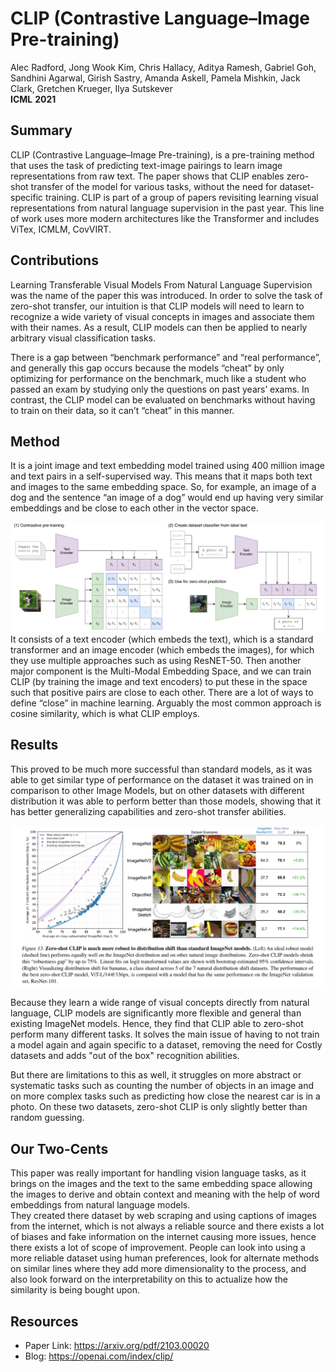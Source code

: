 # CLIP (Contrastive Language–Image Pre-training)

Alec Radford, Jong Wook Kim, Chris Hallacy, Aditya Ramesh, Gabriel Goh, Sandhini Agarwal, Girish Sastry, Amanda Askell, Pamela Mishkin, Jack Clark, Gretchen Krueger, Ilya Sutskever <br>
**ICML** **2021**

## Summary

CLIP (Contrastive Language–Image Pre-training), is a pre-training method that uses the task of predicting text-image pairings to learn image representations from raw text. The paper shows that CLIP enables zero-shot transfer of the model for various tasks, without the need for dataset-specific training. CLIP is part of a group of papers revisiting learning visual representations from natural language supervision in the past year. This line of work uses more modern architectures like the Transformer and includes ViTex, ICMLM, CovVIRT.

## Contributions

Learning Transferable Visual Models From Natural Language Supervision was the name of the paper this was introduced. In order to solve the task of zero-shot transfer, our intuition is that CLIP models will need to learn to recognize a wide variety of visual concepts in images and associate them with their names. As a result, CLIP models can then be applied to nearly arbitrary visual classification tasks.

There is a gap between “benchmark performance” and “real performance”, and generally this gap occurs because the models “cheat” by only optimizing for performance on the benchmark, much like a student who passed an exam by studying only the questions on past years’ exams. In contrast, the CLIP model can be evaluated on benchmarks without having to train on their data, so it can’t “cheat” in this manner.

## Method

It is a joint image and text embedding model trained using 400 million image and text pairs in a self-supervised way. This means that it maps both text and images to the same embedding space. So, for example, an image of a dog and the sentence “an image of a dog” would end up having very similar embeddings and be close to each other in the vector space.

<img src="../images/CLIP-working.png">
It consists of a text encoder (which embeds the text), which is a standard transformer and an image encoder (which embeds the images), for which they use multiple approaches such as using ResNET-50. Then another major component is the Multi-Modal Embedding Space, and we can train CLIP (by training the image and text encoders) to put these in the space such that positive pairs are close to each other.
There are a lot of ways to define “close” in machine learning. Arguably the most common approach is cosine similarity, which is what CLIP employs.

## Results

This proved to be much more successful than standard models, as it was able to get similar type of performance on the dataset it was trained on in comparison to other Image Models, but on other datasets with different distribution it was able to perform better than those models, showing that it has better generalizing capabilities and zero-shot transfer abilities.

<img src="../images/CLIP-results.png">

Because they learn a wide range of visual concepts directly from natural language, CLIP models are significantly more flexible and general than existing ImageNet models. Hence, they find that CLIP able to zero-shot perform many different tasks. It solves the main issue of having to not train a model again and again specific to a dataset, removing the need for Costly datasets and adds "out of the box" recognition abilities.

But there are limitations to this as well, it struggles on more abstract or systematic tasks such as counting the number of objects in an image and on more complex tasks such as predicting how close the nearest car is in a photo. On these two datasets, zero-shot CLIP is only slightly better than random guessing.

## Our Two-Cents

This paper was really important for handling vision language tasks, as it brings on the images and the text to the same embedding space allowing the images to derive and obtain context and meaning with the help of word embeddings from natural language models. <br>
They created there dataset by web scraping and using captions of images from the internet, which is not always a reliable source and there exists a lot of biases and fake information on the internet causing more issues, hence there exists a lot of scope of improvement. People can look into using a more reliable dataset using human preferences, look for alternate methods on similar lines where they add more dimensionality to the process, and also look forward on the interpretability on this to actualize how the similarity is being bought upon.

## Resources

- Paper Link: https://arxiv.org/pdf/2103.00020
- Blog: https://openai.com/index/clip/